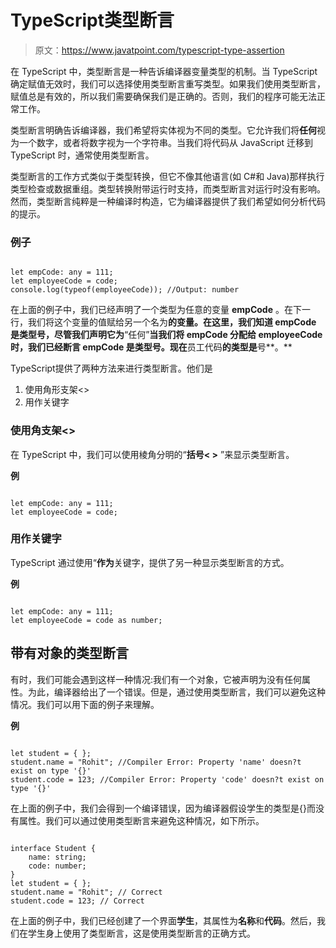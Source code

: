 # TypeScript类型断言

> 原文：<https://www.javatpoint.com/typescript-type-assertion>

在 TypeScript 中，类型断言是一种告诉编译器变量类型的机制。当 TypeScript 确定赋值无效时，我们可以选择使用类型断言重写类型。如果我们使用类型断言，赋值总是有效的，所以我们需要确保我们是正确的。否则，我们的程序可能无法正常工作。

类型断言明确告诉编译器，我们希望将实体视为不同的类型。它允许我们将**任何**视为一个数字，或者将数字视为一个字符串。当我们将代码从 JavaScript 迁移到 TypeScript 时，通常使用类型断言。

类型断言的工作方式类似于类型转换，但它不像其他语言(如 C#和 Java)那样执行类型检查或数据重组。类型转换附带运行时支持，而类型断言对运行时没有影响。然而，类型断言纯粹是一种编译时构造，它为编译器提供了我们希望如何分析代码的提示。

### 例子

```

let empCode: any = 111; 
let employeeCode = code; 
console.log(typeof(employeeCode)); //Output: number 
```

在上面的例子中，我们已经声明了一个类型为任意的变量 **empCode** 。在下一行，我们将这个变量的值赋给另一个名为**的变量。在这里，我们知道 empCode 是类型号，尽管我们声明它为**“任何”**当我们将 **empCode** 分配给 **employeeCode** 时，我们已经断言 **empCode** 是类型号。现在**员工代码**的类型是**号**。**

TypeScript提供了两种方法来进行类型断言。他们是

1.  使用角形支架<>
2.  用作关键字

### 使用角支架<>

在 TypeScript 中，我们可以使用棱角分明的“**括号< >** ”来显示类型断言。

**例**

```

let empCode: any = 111; 
let employeeCode = code; 
```

### 用作关键字

TypeScript 通过使用“**作为**关键字，提供了另一种显示类型断言的方式。

**例**

```

let empCode: any = 111; 
let employeeCode = code as number; 

```

## 带有对象的类型断言

有时，我们可能会遇到这样一种情况:我们有一个对象，它被声明为没有任何属性。为此，编译器给出了一个错误。但是，通过使用类型断言，我们可以避免这种情况。我们可以用下面的例子来理解。

**例**

```

let student = { };
student.name = "Rohit"; //Compiler Error: Property 'name' doesn?t exist on type '{}'
student.code = 123; //Compiler Error: Property 'code' doesn?t exist on type '{}'

```

在上面的例子中，我们会得到一个编译错误，因为编译器假设学生的类型是{}而没有属性。我们可以通过使用类型断言来避免这种情况，如下所示。

```

interface Student { 
    name: string; 
    code: number; 
}
let student = { }; 
student.name = "Rohit"; // Correct
student.code = 123; // Correct 
```

在上面的例子中，我们已经创建了一个界面**学生**，其属性为**名称**和**代码**。然后，我们在学生身上使用了类型断言，这是使用类型断言的正确方式。